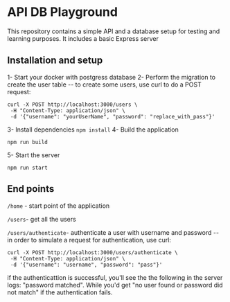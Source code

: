 # API DB Playground

This repository contains a simple API and a database setup for testing and learning purposes. It includes a basic Express server

## Installation and setup

1- Start your docker with postgress database
2- Perform the migration to create the user table
-- to create some users, use curl to do a POST request:

```
curl -X POST http://localhost:3000/users \
 -H "Content-Type: application/json" \
 -d '{"username": "yourUserName", "password": "replace_with_pass"}'
```

3- Install dependencies `npm install`
4- Build the application

```
npm run build
```

5- Start the server

```
npm run start
```

## End points

`/home` - start point of the application

`/users`- get all the users

`/users/authenticate`- authenticate a user with username and password
-- in order to simulate a request for authentication, use curl:

```
curl -X POST http://localhost:3000/users/authenticate \
 -H "Content-Type: application/json" \
 -d '{"username": "username", "password": "pass"}'
```

if the authenticattion is successful, you'll see the the following in the server logs: "password matched". While you'd get "no user found or password did not match" if the authentication fails.
